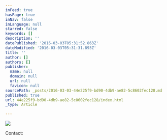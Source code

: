 ```yaml
---
inFeed: true
hasPage: true
inNav: false
inLanguage: null
starred: false
keywords: []
description: ''
datePublished: '2016-03-03T05:31:52.863Z'
dateModified: '2016-03-03T05:31:31.893Z'
title: ''
author: []
authors: []
publisher:
  name: null
  domain: null
  url: null
  favicon: null
sourcePath: _posts/2016-03-03-44e225f9-bd90-4db9-ae82-5c8602fec128.md
published: true
url: 44e225f9-bd90-4db9-ae82-5c8602fec128/index.html
_type: Article

---
```

![](https://the-grid-user-content.s3-us-west-2.amazonaws.com/0a639033-2d15-40b9-8f80-5691ce59d6e5.jpg)

Contact: